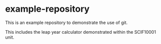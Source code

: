 # example-repository

This is an example repository to demonstrate the use of git.

This includes the leap year calculator demonstrated within the SCIF10001 unit.

